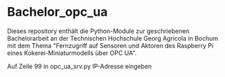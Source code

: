 # Bachelor_opc_ua
Dieses repository enthält die Python-Module zur geschriebenen Bachelorarbeit an der Technischen Hochschule Georg Agricola in Bochum mit dem Thema "Fernzugriff auf Sensoren und Aktoren des Raspberry Pi eines Kokerei-Miniaturmodells über OPC UA".


Auf Zeile 99 in opc_ua_srv.py IP-Adresse eingeben
